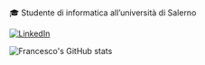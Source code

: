 

🎓 Studente di informatica all’università di Salerno

[![LinkedIn](https://img.shields.io/badge/LinkedIn-blue?style=for-the-badge&logo=linkedin&logoColor=white)]([https://www.linkedin.com/in/francesco-rossi/](https://www.linkedin.com/in/francesco-faiella-0b9a60306/))  

<!--
**FaiellaFrancesco/FaiellaFrancesco** is a ✨ _special_ ✨ repository because its `README.md` (this file) appears on your GitHub profile.

Here are some ideas to get you started:

- 🔭 I’m currently working on ...
- 🌱 I’m currently learning ...
- 👯 I’m looking to collaborate on ...
- 🤔 I’m looking for help with ...
- 💬 Ask me about ...
- 📫 How to reach me: ...
- 😄 Pronouns: ...
- ⚡ Fun fact: ...
-->


![Francesco's GitHub stats](https://github-readme-stats.vercel.app/api?username=francesco98&show_icons=true&theme=radical)
